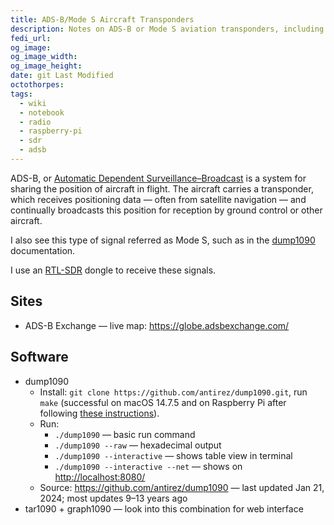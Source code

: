 ```yaml
---
title: ADS-B/Mode S Aircraft Transponders
description: Notes on ADS-B or Mode S aviation transponders, including software and data format
fedi_url: 
og_image: 
og_image_width: 
og_image_height: 
date: git Last Modified
octothorpes: 
tags:
  - wiki
  - notebook
  - radio
  - raspberry-pi
  - sdr
  - adsb
---
```


ADS-B, or [Automatic Dependent Surveillance–Broadcast](https://en.wikipedia.org/wiki/Automatic_Dependent_Surveillance%E2%80%93Broadcast) is a system for sharing the position of aircraft in flight. The aircraft carries a transponder, which receives positioning data — often from satellite navigation — and continually broadcasts this position for reception by ground control or other aircraft.

I also see this type of signal referred as Mode S, such as in the [dump1090](https://github.com/antirez/dump1090) documentation.

I use an [RTL-SDR](/wiki/notebook/radio/rtl-sdr) dongle to receive these signals.

## Sites
- ADS-B Exchange — live map: <https://globe.adsbexchange.com/>

## Software
- dump1090
	- Install: `git clone https://github.com/antirez/dump1090.git`, run `make` (successful on macOS 14.7.5 and on Raspberry Pi after following [these instructions](/wiki/notebook/radio/rtl-sdr#raspberry-pi)).
	- Run:
		- `./dump1090` — basic run command
		- `./dump1090 --raw` — hexadecimal output
		- `./dump1090 --interactive` — shows table view in terminal
		- `./dump1090 --interactive --net` — shows on <http://localhost:8080/> 
	- Source: <https://github.com/antirez/dump1090> — last updated Jan 21, 2024; most updates 9–13 years ago
- tar1090 + graph1090 — look into this combination for web interface
